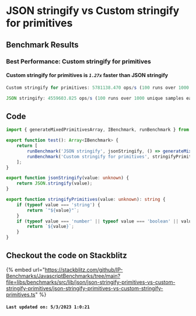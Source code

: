 # JSON stringify vs Custom stringify for primitives

## Benchmark Results

### Best Performance: **Custom stringify for primitives**

#### **Custom stringify for primitives** is **_`1.27x`_** faster than **JSON stringify**

```typescript
Custom stringify for primitives: 5781138.470 ops/s (100 runs over 1000 unique samples each)
```

```typescript
JSON stringify: 4559603.825 ops/s (100 runs over 1000 unique samples each)
```

## Code

```typescript
import { generateMixedPrimitivesArray, IBenchmark, runBenchmark } from '@javascript-benchmarks/shared';

export function test(): Array<IBenchmark> {
    return [
        runBenchmark('JSON stringify', jsonStringify, () => generateMixedPrimitivesArray(1000)),
        runBenchmark('Custom stringify for primitives', stringifyPrimitives, () => generateMixedPrimitivesArray(1000)),
    ];
}

export function jsonStringify(value: unknown) {
    return JSON.stringify(value);
}

export function stringifyPrimitives(value: unknown): string {
    if (typeof value === 'string') {
        return `"${value}"`;
    }
    if (typeof value === 'number' || typeof value === 'boolean' || value === null) {
        return `${value}`;
    }
}
```

## Checkout the code on Stackblitz

{% embed url="https://stackblitz.com/github/IP-Benchmarks/JavascriptBenchmarks/tree/main?file=libs/benchmarks/src/lib/json/json-stringify-primitives-vs-custom-stringify-primitives/json-stringify-primitives-vs-custom-stringify-primitives.ts" %}

#### `Last updated on: 5/3/2023 1:0:21`
